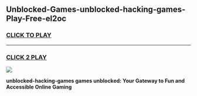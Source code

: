 
## Unblocked-Games-unblocked-hacking-games-Play-Free-el2oc
<h3>
<a href="https://premium76.site?title=unblocked-hacking-games&ref=18A">CLICK TO PLAY</a></h3>
<hr>

<h3>
<a href="https://premium76.site?title=unblocked-hacking-games&ref=18A">CLICK 2 PLAY</a>
  
</h3>

<a href="https://premium76.site?title=unblocked-hacking-games&ref=18A"><img src="https://clearcache.store/games.png"></a>


**unblocked-hacking-games games unblocked: Your Gateway to Fun and Accessible Online Gaming**
